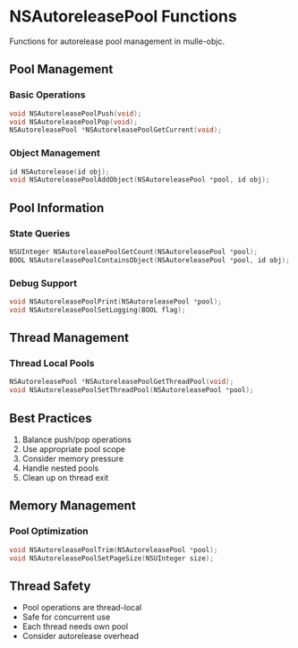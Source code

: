 # NSAutoreleasePool Functions

Functions for autorelease pool management in mulle-objc.

## Pool Management

### Basic Operations

``` c
void NSAutoreleasePoolPush(void);
void NSAutoreleasePoolPop(void);
NSAutoreleasePool *NSAutoreleasePoolGetCurrent(void);
```

### Object Management

``` c
id NSAutorelease(id obj);
void NSAutoreleasePoolAddObject(NSAutoreleasePool *pool, id obj);
```

## Pool Information

### State Queries

``` c
NSUInteger NSAutoreleasePoolGetCount(NSAutoreleasePool *pool);
BOOL NSAutoreleasePoolContainsObject(NSAutoreleasePool *pool, id obj);
```

### Debug Support

``` c
void NSAutoreleasePoolPrint(NSAutoreleasePool *pool);
void NSAutoreleasePoolSetLogging(BOOL flag);
```

## Thread Management

### Thread Local Pools

``` c
NSAutoreleasePool *NSAutoreleasePoolGetThreadPool(void);
void NSAutoreleasePoolSetThreadPool(NSAutoreleasePool *pool);
```

## Best Practices

1.  Balance push/pop operations
2.  Use appropriate pool scope
3.  Consider memory pressure
4.  Handle nested pools
5.  Clean up on thread exit

## Memory Management

### Pool Optimization

``` c
void NSAutoreleasePoolTrim(NSAutoreleasePool *pool);
void NSAutoreleasePoolSetPageSize(NSUInteger size);
```

## Thread Safety

-   Pool operations are thread-local
-   Safe for concurrent use
-   Each thread needs own pool
-   Consider autorelease overhead
